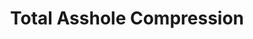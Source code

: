 ---
ee_id_thing: '189'
site: '1'
type: '2'
inv_num: 2004-025
add_credit: Radical Software Group
url: 2004-025-total-asshole-compression
title: Total Asshole Compression
year: '2005'
display_year: '2004'
medium: Sharpie on CD-Rom and AOL booklets
dims: 8 x 5 inches
pitch: "​“Edition” version of the Total Asshole Compression Software."
ps: "​These were modified (?) AOL booklets which contained the OSX compression software
  Total Asshole Compression. I would charge 5$ for them at my shows. Anyway, it is
  hard to remember, but these AOL booklets USED TO B EVERYWHERE. Now the only ones
  I have left r like this. "
live_url:
youtube:
https://github.com/coryarcangel/alu:
imgs: tac-booklet-2005-025-full-database-ih.jpg
subheading: Booklet
download:
commission:
related: |-
  [13] [2004-004-iron-maidens-number-of-the-beast-compressed-over-and-over] 2004-004 Iron Maidens “The Number of the Beast” compressed over and over as an mp3 666 times
  [18] [2004-010-total-asshole-compression] 2004-010 T.A.C. - Total Asshole Compression
  [43] [2007-007-on-c] 2007-007 On C
layout: things-i-made
---